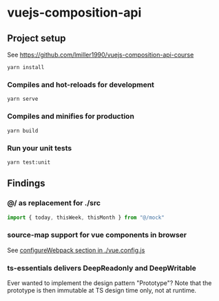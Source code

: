 # vuejs-composition-api

## Project setup

See https://github.com/lmiller1990/vuejs-composition-api-course

```
yarn install
```

### Compiles and hot-reloads for development

```
yarn serve
```

### Compiles and minifies for production

```
yarn build
```

### Run your unit tests

```
yarn test:unit
```

## Findings

### @/ as replacement for ./src

```ts
import { today, thisWeek, thisMonth } from "@/mock"
```

### source-map support for vue components in browser

See [configureWebpack section in ./vue.config.js](./vue.config.js#L6)

### ts-essentials delivers DeepReadonly and DeepWritable

Ever wanted to implement the design pattern "Prototype"? Note that the prototype is then immutable at TS design time only, not at runtime.
